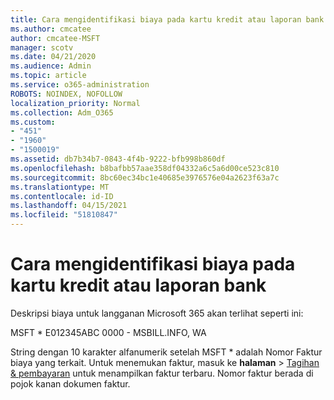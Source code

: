 ```yaml
---
title: Cara mengidentifikasi biaya pada kartu kredit atau laporan bank
ms.author: cmcatee
author: cmcatee-MSFT
manager: scotv
ms.date: 04/21/2020
ms.audience: Admin
ms.topic: article
ms.service: o365-administration
ROBOTS: NOINDEX, NOFOLLOW
localization_priority: Normal
ms.collection: Adm_O365
ms.custom:
- "451"
- "1960"
- "1500019"
ms.assetid: db7b34b7-0843-4f4b-9222-bfb998b860df
ms.openlocfilehash: b8bafbb57aae358df04332a6c5a6d00ce523c810
ms.sourcegitcommit: 8bc60ec34bc1e40685e3976576e04a2623f63a7c
ms.translationtype: MT
ms.contentlocale: id-ID
ms.lasthandoff: 04/15/2021
ms.locfileid: "51810847"
---
```

# <a name="how-to-identify-a-charge-on-your-credit-card-or-bank-statement"></a>Cara mengidentifikasi biaya pada kartu kredit atau laporan bank

Deskripsi biaya untuk langganan Microsoft 365 akan terlihat seperti ini:
  
MSFT \* E012345ABC 0000 - MSBILL.INFO, WA
  
String dengan 10 karakter alfanumerik setelah MSFT \* adalah Nomor Faktur biaya yang terkait. Untuk menemukan faktur, masuk ke **halaman** \> [Tagihan & pembayaran](https://go.microsoft.com/fwlink/p/?linkid=848039) untuk menampilkan faktur terbaru. Nomor faktur berada di pojok kanan dokumen faktur.